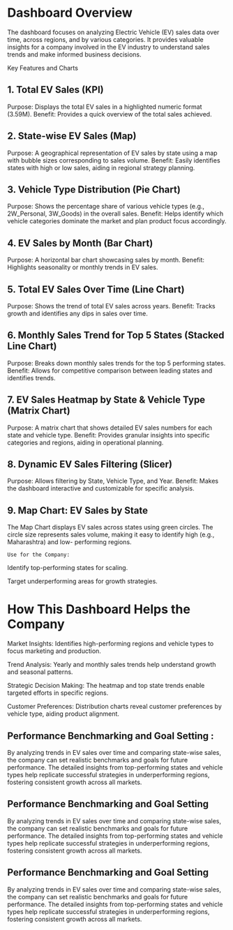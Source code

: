 # Dashboard Overview



The dashboard focuses on analyzing Electric Vehicle (EV) sales data over time, across regions, and by various categories. It provides valuable insights for a company involved in the EV industry to understand sales trends and make informed business decisions.



Key Features and Charts



## 1. Total EV Sales (KPI)

Purpose:  Displays the total EV sales in a highlighted numeric format (3.59M).
Benefit:  Provides a quick overview of the total sales achieved.


## 2. State-wise EV Sales (Map)

Purpose: A geographical representation of EV sales by state using a map with bubble sizes corresponding to sales volume.
Benefit: Easily identifies states with high or low sales, aiding in regional strategy planning.


## 3. Vehicle Type Distribution (Pie Chart)

Purpose: Shows the percentage share of various vehicle types (e.g., 2W_Personal, 3W_Goods) in the overall sales.
Benefit: Helps identify which vehicle categories dominate the market and plan product focus accordingly.


## 4. EV Sales by Month (Bar Chart)

Purpose: A horizontal bar chart showcasing sales by month.
Benefit: Highlights seasonality or monthly trends in EV sales.


## 5. Total EV Sales Over Time (Line Chart)

Purpose: Shows the trend of total EV sales across years.
Benefit: Tracks growth and identifies any dips in sales over time.


## 6. Monthly Sales Trend for Top 5 States (Stacked Line Chart)

Purpose: Breaks down monthly sales trends for the top 5 performing states.
Benefit: Allows for competitive comparison between leading states and identifies trends.


## 7. EV Sales Heatmap by State & Vehicle Type (Matrix Chart)

Purpose: A matrix chart that shows detailed EV sales numbers for each state and vehicle type.
Benefit: Provides granular insights into specific categories and regions, aiding in operational planning.


## 8. Dynamic EV Sales Filtering (Slicer)

Purpose: Allows filtering by State, Vehicle Type, and Year.
Benefit: Makes the dashboard interactive and customizable for specific analysis.


## 9. Map Chart: EV Sales by State

   The Map Chart displays EV sales across states using green circles. The circle size represents sales volume, making it easy to identify high (e.g., Maharashtra) and low-    performing regions.

    Use for the Company:

Identify top-performing states for scaling.

Target underperforming areas for growth strategies.




# How This Dashboard Helps the Company

Market Insights: Identifies high-performing regions and vehicle types to focus marketing and production.

Trend Analysis: Yearly and monthly sales trends help understand growth and seasonal patterns.

Strategic Decision Making: The heatmap and top state trends enable targeted efforts in specific regions.

Customer Preferences: Distribution charts reveal customer preferences by vehicle type, aiding product alignment.

##     Performance Benchmarking and Goal Setting :

By analyzing trends in EV sales over time and comparing state-wise sales, the company can set realistic benchmarks and goals for future performance.
The detailed insights from top-performing states and vehicle types help replicate successful strategies in underperforming regions, fostering consistent growth across all markets.


## Performance Benchmarking and Goal Setting

By analyzing trends in EV sales over time and comparing state-wise sales, the company can set realistic benchmarks and goals for future performance.
The detailed insights from top-performing states and vehicle types help replicate successful strategies in underperforming regions, fostering consistent growth across all markets.

## Performance Benchmarking and Goal Setting

By analyzing trends in EV sales over time and comparing state-wise sales, the company can set realistic benchmarks and goals for future performance.
The detailed insights from top-performing states and vehicle types help replicate successful strategies in underperforming regions, fostering consistent growth across all markets.


